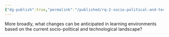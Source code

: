 ```yaml
---
{"dg-publish":true,"permalink":"/published/rq-2-socio-political-and-tech-changing-learning/","dgPassFrontmatter":true,"noteIcon":""}
---
```


More broadly, what changes can be anticipated in learning environments based on the current socio-political and technological landscape? 